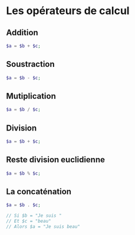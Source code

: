 # Les opérateurs de calcul

## Addition

```php
$a = $b + $c;
```

## Soustraction

```php
$a = $b - $c;
```

## Mutiplication

```php
$a = $b / $c;
```

## Division

```php
$a = $b + $c;
```

## Reste division euclidienne

```php
$a = $b % $c;
```

## La concaténation

```php
$a = $b . $c;

// Si $b = "Je suis "
// Et $c = "beau"
// Alors $a = "Je suis beau"
```
